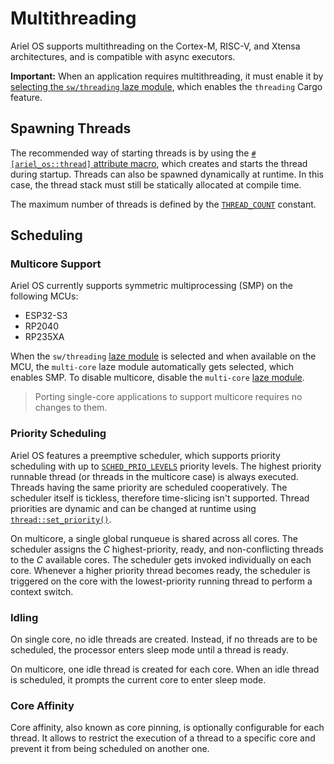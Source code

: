 # Multithreading

Ariel OS supports multithreading on the Cortex-M, RISC-V, and Xtensa architectures, and is compatible with async executors.

**Important:**
When an application requires multithreading, it must enable it by [selecting the `sw/threading` laze module][laze-modules-book], which enables the `threading` Cargo feature.

## Spawning Threads

The recommended way of starting threads is by using the [`#[ariel_os::thread]` attribute macro][thread-attr-macro-rustdoc], which creates and starts the thread during startup.
Threads can also be spawned dynamically at runtime. In this case, the thread stack must still be statically allocated at compile time.

The maximum number of threads is defined by the [`THREAD_COUNT`][max-thread-count-rustdoc] constant.

## Scheduling

### Multicore Support

Ariel OS currently supports symmetric multiprocessing (SMP) on the following MCUs:
  - ESP32-S3
  - RP2040
  - RP235XA

When the `sw/threading` [laze module][laze-modules-book] is selected and when available on the MCU, the `multi-core` laze module automatically gets selected, which enables SMP.
To disable multicore, disable the `multi-core` [laze module][laze-modules-book].

> Porting single-core applications to support multicore requires no changes to them.

### Priority Scheduling

Ariel OS features a preemptive scheduler, which supports priority scheduling with up to [`SCHED_PRIO_LEVELS`][sched-prio-levels-rustdoc] priority levels.
The highest priority runnable thread (or threads in the multicore case) is always executed.
Threads having the same priority are scheduled cooperatively.
The scheduler itself is tickless, therefore time-slicing isn't supported.
Thread priorities are dynamic and can be changed at runtime using [`thread::set_priority()`][set-priority-rustdoc].

On multicore, a single global runqueue is shared across all cores.
The scheduler assigns the _C_ highest-priority, ready, and non-conflicting threads to the _C_ available cores.
The scheduler gets invoked individually on each core.
Whenever a higher priority thread becomes ready, the scheduler is triggered on the core with the lowest-priority running thread to perform a context switch.

### Idling

On single core, no idle threads are created.
Instead, if no threads are to be scheduled, the processor enters sleep mode until a thread is ready.

On multicore, one idle thread is created for each core.
When an idle thread is scheduled, it prompts the current core to enter sleep mode.

### Core Affinity

Core affinity, also known as core pinning, is optionally configurable for each thread.
It allows to restrict the execution of a thread to a specific core and prevent it from being scheduled on another one.

[Embassy]: https://embassy.dev/
[thread-attr-macro-rustdoc]: https://ariel-os.github.io/ariel-os/dev/docs/api/ariel_os/attr.thread.html
[max-thread-count-rustdoc]: https://ariel-os.github.io/ariel-os/dev/docs/api/ariel_os/thread/constant.THREAD_COUNT.html
[set-priority-rustdoc]: https://ariel-os.github.io/ariel-os/dev/docs/api/ariel_os/thread/fn.set_priority.html
[sched-prio-levels-rustdoc]: https://ariel-os.github.io/ariel-os/dev/docs/api/ariel_os/thread/constant.SCHED_PRIO_LEVELS.html
[laze-modules-book]: ./build-system.md#laze-modules
